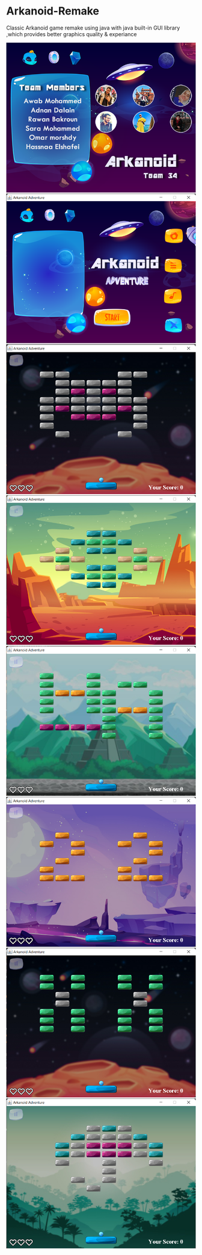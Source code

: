 # Arkanoid-Remake
 Classic Arkanoid game remake using java with java built-in GUI library ,which provides better graphics quality & experiance

![](Game%20screenshot/credits.png)
![](Game%20screenshot/main%20menu.png)
![](Game%20screenshot/level%201.png)
![](Game%20screenshot/level%202.png)
![](Game%20screenshot/level%203.png)
![](Game%20screenshot/level%204.png)
![](Game%20screenshot/level%205.png)
![](Game%20screenshot/level%206.png)

